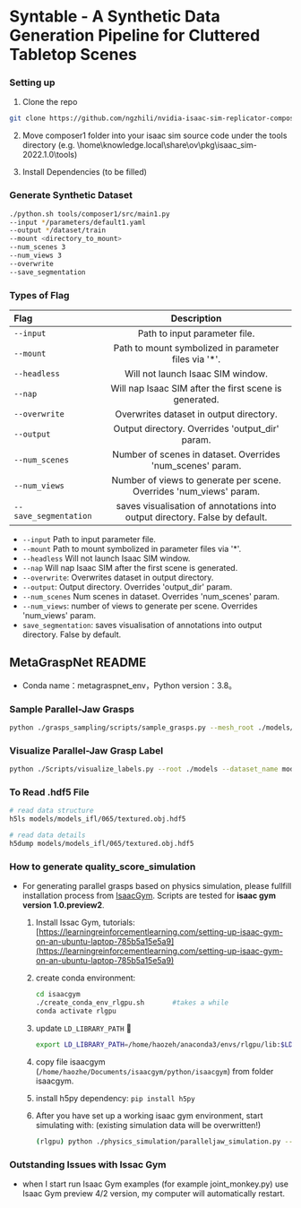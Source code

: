 # Syntable - A Synthetic Data Generation Pipeline for Cluttered Tabletop Scenes

### **Setting up**
1. Clone the repo 
``` bash
git clone https://github.com/ngzhili/nvidia-isaac-sim-replicator-composer.git
```

2. Move composer1 folder into your isaac sim source code under the tools directory (e.g. \home\knowledge\.local\share\ov\pkg\isaac_sim-2022.1.0\tools)

3. Install Dependencies (to be filled)


### **Generate Synthetic Dataset**

``` bash
./python.sh tools/composer1/src/main1.py 
--input */parameters/default1.yaml 
--output */dataset/train 
--mount <directory_to_mount>
--num_scenes 3 
--num_views 3 
--overwrite 
--save_segmentation
```

### Types of Flag
| Flag           | Description |
| :---           |    :----:   |
| ```--input```  | Path to input parameter file.       |
| ```--mount```   | Path to mount symbolized in parameter files via '*'.        |
| ```--headless```   | Will not launch Isaac SIM window.        |
| ```--nap```   | Will nap Isaac SIM after the first scene is generated.        |
| ```--overwrite```   | Overwrites dataset in output directory.        |
| ```--output```   | Output directory. Overrides 'output_dir' param.        |
| ```--num_scenes```  | Number of scenes in dataset. Overrides 'num_scenes' param.       |
| ```--num_views```  | Number of views to generate per scene. Overrides 'num_views' param.      |
| ```--save_segmentation```  | saves visualisation of annotations into output directory. False by default.      |

- ```--input``` Path to input parameter file.
- ```--mount``` Path to mount symbolized in parameter files via '*'.
- ```--headless```  Will not launch Isaac SIM window.
- ```--nap``` Will nap Isaac SIM after the first scene is generated.
- ```--overwrite```: Overwrites dataset in output directory.
- ```--output```: Output directory. Overrides 'output_dir' param.
- ```--num_scenes``` Num scenes in dataset. Overrides 'num_scenes' param.
- ```--num_views```: number of views to generate per scene. Overrides 'num_views' param.
- ```save_segmentation```: saves visualisation of annotations into output directory. False by default.




## MetaGraspNet README

- Conda name：metagraspnet_env，Python version：3.8。

### Sample **Parallel-Jaw Grasps**

```bash
python ./grasps_sampling/scripts/sample_grasps.py --mesh_root ./models/models_ifl/065/ --paralleljaw --max_grasps 10
```

### **Visualize Parallel-Jaw Grasp Label**

```bash
python ./Scripts/visualize_labels.py --root ./models --dataset_name models_ifl --object 065 --parallel_grasps --analytical --max_grasps 500
```

### To Read .hdf5 File

```bash
# read data structure
h5ls models/models_ifl/065/textured.obj.hdf5

# read data details
h5dump models/models_ifl/065/textured.obj.hdf5
```

### **How to generate quality_score_simulation**

- For generating parallel grasps based on physics simulation, please fullfill installation process from [IsaacGym](https://developer.nvidia.com/isaac-gym). Scripts are tested for **isaac gym version 1.0.preview2**.
    1. Install Issac Gym, tutorials: [https://learningreinforcementlearning.com/setting-up-isaac-gym-on-an-ubuntu-laptop-785b5a15e5a9](https://learningreinforcementlearning.com/setting-up-isaac-gym-on-an-ubuntu-laptop-785b5a15e5a9)
    2. create conda environment:
        
        ```bash
        cd isaacgym
        ./create_conda_env_rlgpu.sh       #takes a while
        conda activate rlgpu
        ```
        
    3. update `LD_LIBRARY_PATH` **🚨**
        
        ```bash
        export LD_LIBRARY_PATH=/home/haozeh/anaconda3/envs/rlgpu/lib:$LD_LIBRARY_PATH
        ```
        
    4. copy file isaacgym (`/home/haozhe/Documents/isaacgym/python/isaacgym`) from folder isaacgym.
    5. install h5py dependency: `pip install h5py`
    6. After you have set up a working isaac gym environment, start simulating with: (existing simulation data will be overwritten!)
        
        ```bash
        (rlgpu) python ./physics_simulation/paralleljaw_simulation.py --root ./models/models_ifl/ --visualize --num_envs 16 --categories 008
        ```
        

### Outstanding Issues with Issac Gym

- when I start run Isaac Gym examples (for example joint_monkey.py) use Isaac Gym preview 4/2 version, my computer will automatically restart.
